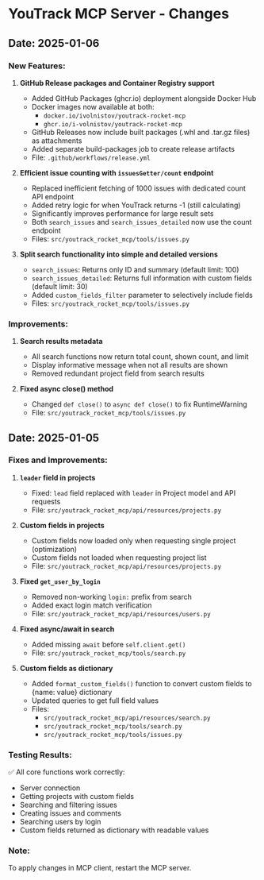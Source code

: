 # YouTrack MCP Server - Changes

## Date: 2025-01-06

### New Features:

1. **GitHub Release packages and Container Registry support**
   - Added GitHub Packages (ghcr.io) deployment alongside Docker Hub
   - Docker images now available at both:
     - `docker.io/ivolnistov/youtrack-rocket-mcp`
     - `ghcr.io/i-volnistov/youtrack-rocket-mcp`
   - GitHub Releases now include built packages (.whl and .tar.gz files) as attachments
   - Added separate build-packages job to create release artifacts
   - File: `.github/workflows/release.yml`

2. **Efficient issue counting with `issuesGetter/count` endpoint**
   - Replaced inefficient fetching of 1000 issues with dedicated count API endpoint
   - Added retry logic for when YouTrack returns -1 (still calculating)
   - Significantly improves performance for large result sets
   - Both `search_issues` and `search_issues_detailed` now use the count endpoint
   - Files: `src/youtrack_rocket_mcp/tools/issues.py`

3. **Split search functionality into simple and detailed versions**
   - `search_issues`: Returns only ID and summary (default limit: 100)
   - `search_issues_detailed`: Returns full information with custom fields (default limit: 30)
   - Added `custom_fields_filter` parameter to selectively include fields
   - Files: `src/youtrack_rocket_mcp/tools/issues.py`

### Improvements:

1. **Search results metadata**
   - All search functions now return total count, shown count, and limit
   - Display informative message when not all results are shown
   - Removed redundant project field from search results

2. **Fixed async close() method**
   - Changed `def close()` to `async def close()` to fix RuntimeWarning
   - File: `src/youtrack_rocket_mcp/tools/issues.py`

## Date: 2025-01-05

### Fixes and Improvements:

1. **`leader` field in projects**
   - Fixed: `lead` field replaced with `leader` in Project model and API requests
   - File: `src/youtrack_rocket_mcp/api/resources/projects.py`

2. **Custom fields in projects**
   - Custom fields now loaded only when requesting single project (optimization)
   - Custom fields not loaded when requesting project list
   - File: `src/youtrack_rocket_mcp/api/resources/projects.py`

3. **Fixed `get_user_by_login`**
   - Removed non-working `login:` prefix from search
   - Added exact login match verification
   - File: `src/youtrack_rocket_mcp/api/resources/users.py`

4. **Fixed async/await in search**
   - Added missing `await` before `self.client.get()`
   - File: `src/youtrack_rocket_mcp/tools/search.py`

5. **Custom fields as dictionary**
   - Added `format_custom_fields()` function to convert custom fields to {name: value} dictionary
   - Updated queries to get full field values
   - Files:
     - `src/youtrack_rocket_mcp/api/resources/search.py`
     - `src/youtrack_rocket_mcp/tools/search.py`
     - `src/youtrack_rocket_mcp/tools/issues.py`

### Testing Results:

✅ All core functions work correctly:
- Server connection
- Getting projects with custom fields
- Searching and filtering issues
- Creating issues and comments
- Searching users by login
- Custom fields returned as dictionary with readable values

### Note:
To apply changes in MCP client, restart the MCP server.

